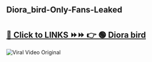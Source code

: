 
 ## Diora_bird-Only-Fans-Leaked

# <h2><a href="https://clipsfans.com/Diora_bird&ref=git">🔗 Click to LINKS ⏩⏩ 👉 🟢 Diora bird </a></h2>

<a href="https://clipsfans.com/Diora_bird&ref=git" rel="nofollow" data-target="animated-image.originalLink"><img src="https://i.ibb.co.com/xMMVF88/686577567.gif" alt="Viral Video Original" style="max-width: 100%; display: inline-block;" data-target="animated-image.originalImage"></a>
